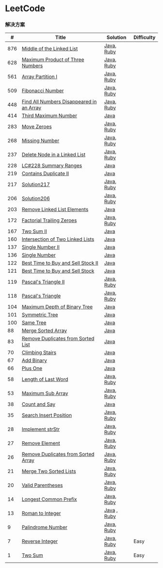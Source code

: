 LeetCode
========

### 解决方案

| # | Title | Solution| Difficulty|
|---| ----- | -------- | -------- |
|876|[Middle of the Linked List](https://leetcode-cn.com/problems/middle-of-the-linked-list/) | [Java](https://github.com/xiao2shiqi/leetcode/blob/master/java/Solution876.java), [Ruby](https://github.com/xiao2shiqi/leetcode/blob/master/ruby/solution876.rb) | 
|628|[Maximum Product of Three Numbers](https://leetcode-cn.com/problems/maximum-product-of-three-numbers/) | [Java](https://github.com/xiao2shiqi/leetcode/blob/master/java/Solution628.java), [Ruby](https://github.com/xiao2shiqi/leetcode/blob/master/ruby/solution628.rb) | 
|561|[Array Partition I](https://leetcode-cn.com/problems/array-partition-i/) | [Java](https://github.com/xiao2shiqi/leetcode/blob/master/java/Solution561.java), [Ruby](https://github.com/xiao2shiqi/leetcode/blob/master/ruby/561solution.rb) | 
|509|[Fibonacci Number](https://leetcode-cn.com/problems/fibonacci-number/) | [Java](https://github.com/xiao2shiqi/leetcode/blob/master/java/Solution509.java), [Ruby](https://github.com/xiao2shiqi/leetcode/blob/master/ruby/solution509.rb) | 
|448|[Find All Numbers Disappeared in an Array](https://leetcode-cn.com/problems/find-all-numbers-disappeared-in-an-array/) | [Java](https://github.com/xiao2shiqi/leetcode/blob/master/java/Solution448.java), [Ruby](https://github.com/xiao2shiqi/leetcode/blob/master/ruby/solution448.rb) | 
|414|[Third Maximum Number](https://leetcode-cn.com/problems/third-maximum-number/) | [Java](https://github.com/xiao2shiqi/leetcode/blob/master/java/Solution414.java)
|283|[Move Zeroes](https://leetcode-cn.com/problems/move-zeroes/) | [Java](https://github.com/xiao2shiqi/leetcode/blob/master/java/Solution283.java), [Ruby](https://github.com/xiao2shiqi/leetcode/blob/master/ruby/solution283.rb) | 
|268|[Missing Number](https://leetcode-cn.com/problems/missing-number/) | [Java](https://github.com/xiao2shiqi/leetcode/blob/master/java/Solution268.java), [Ruby](https://github.com/xiao2shiqi/leetcode/blob/master/ruby/solution268.rb) | 
|237|[Delete Node in a Linked List](https://leetcode-cn.com/problems/delete-node-in-a-linked-list/) | [Java](https://github.com/xiao2shiqi/leetcode/blob/master/java/Solution237.java), [Ruby](https://github.com/xiao2shiqi/leetcode/blob/master/ruby/solution237.rb) | 
|228|[LC#228 Summary Ranges](https://leetcode-cn.com/problems/summary-ranges/ ) | [Java](https://github.com/xiao2shiqi/leetcode/blob/master/java/Solution228.java)
|219|[Contains Duplicate II](https://leetcode-cn.com/problems/contains-duplicate-ii/) | [Java](https://github.com/xiao2shiqi/leetcode/blob/master/java/Solution219.java)
|217|[Solution217](https://leetcode-cn.com/problems/contains-duplicate/) | [Java](https://github.com/xiao2shiqi/leetcode/blob/master/java/Solution217.java), [Ruby](https://github.com/xiao2shiqi/leetcode/blob/master/ruby/solution217.rb) | 
|206|[Solution206](https://leetcode-cn.com/problems/reverse-linked-list/) | [Java](https://github.com/xiao2shiqi/leetcode/blob/master/java/Solution206.java), [Ruby](https://github.com/xiao2shiqi/leetcode/blob/master/ruby/solution206.rb)  | 
|203|[Remove Linked List Elements](https://leetcode-cn.com/problems/remove-linked-list-elements/) | [Java](https://github.com/xiao2shiqi/leetcode/blob/master/java/Solution203.java)
|172|[Factorial Trailing Zeroes](https://leetcode-cn.com/problems/factorial-trailing-zeroes/submissions/) | [Java](https://github.com/xiao2shiqi/leetcode/blob/master/java/Solution172.java), [Ruby](https://github.com/xiao2shiqi/leetcode/blob/master/ruby/solution172.rb) | 
|167|[Two Sum II](https://leetcode-cn.com/problems/two-sum-ii-input-array-is-sorted/)| [Java](https://github.com/xiao2shiqi/leetcode/blob/master/java/Solution167.java)
|160|[Intersection of Two Linked Lists](https://leetcode-cn.com/problems/intersection-of-two-linked-lists/)| [Java](https://github.com/xiao2shiqi/leetcode/blob/master/java/Solution160.java)
|137|[Single Number II](https://leetcode-cn.com/problems/single-number-ii/)| [Java](https://github.com/xiao2shiqi/leetcode/blob/master/src/main/java/algorithms/java/medium/Solution137.java)
|136|[Single Number](https://leetcode-cn.com/problems/single-number/)| [Java](https://github.com/xiao2shiqi/leetcode/blob/master/java/Solution136.java)
|122|[Best Time to Buy and Sell Stock II](https://leetcode-cn.com/problems/best-time-to-buy-and-sell-stock-ii/)| [Java](https://github.com/xiao2shiqi/leetcode/blob/master/java/Solution122.java)
|121|[Best Time to Buy and Sell Stock](https://leetcode-cn.com/problems/best-time-to-buy-and-sell-stock/)| [Java](https://github.com/xiao2shiqi/leetcode/blob/master/java/Solution121.java)
|119|[Pascal's Triangle II](https://leetcode-cn.com/problems/pascals-triangle-ii/) | [Java](https://github.com/xiao2shiqi/leetcode/blob/master/java/Solution119.java), [Ruby](https://github.com/xiao2shiqi/leetcode/blob/master/ruby/solution119.rb) | 
|118|[Pascal's Triangle](https://leetcode-cn.com/problems/pascals-triangle/submissions/)|[Java](https://github.com/xiao2shiqi/leetcode/blob/master/java/Solution118.java), [Ruby](https://github.com/xiao2shiqi/leetcode/blob/master/ruby/solution118.rb) | 
|104|[Maximum Depth of Binary Tree](https://leetcode-cn.com/problems/maximum-depth-of-binary-tree/)| [Java](https://github.com/xiao2shiqi/leetcode/blob/master/java/Solution104.java)
|101|[Symmetric Tree](https://leetcode-cn.com/problems/symmetric-tree/)| [Java](https://github.com/xiao2shiqi/leetcode/blob/master/java/Solution101.java)
|100|[Same Tree](https://leetcode-cn.com/problems/same-tree/)| [Java](https://github.com/xiao2shiqi/leetcode/blob/master/java/Solution100.java)
|88|[Merge Sorted Array](https://leetcode-cn.com/problems/merge-sorted-array/)| [Java](https://github.com/xiao2shiqi/leetcode/blob/master/java/Solution88.java)
|83|[Remove Duplicates from Sorted List](https://leetcode-cn.com/problems/remove-duplicates-from-sorted-list/)| [Java](https://github.com/xiao2shiqi/leetcode/blob/master/java/Solution83.java)
|70|[Climbing Stairs](https://leetcode-cn.com/problems/climbing-stairs/)| [Java](https://github.com/xiao2shiqi/leetcode/blob/master/java/Solution70.java)
|67|[Add Binary](https://leetcode-cn.com/problems/add-binary/)| [Java](https://github.com/xiao2shiqi/leetcode/blob/master/java/Solution67.java)
|66|[Plus One](https://leetcode-cn.com/problems/plus-one/)| [Java](https://github.com/xiao2shiqi/leetcode/blob/master/java/Solution66.java)
|58|[Length of Last Word](https://leetcode-cn.com/problems/length-of-last-word/)| [Java](https://github.com/xiao2shiqi/leetcode/blob/master/java/Solution58.java), [Ruby](https://github.com/xiao2shiqi/leetcode/blob/master/ruby/solution58.rb) | 
|53|[Maximum Sub Array](https://leetcode-cn.com/problems/maximum-subarray/)| [Java](https://github.com/xiao2shiqi/leetcode/blob/master/java/Solution53.java), [Ruby](https://github.com/xiao2shiqi/leetcode/blob/master/ruby/solution53.rb) | 
|38|[Count and Say](https://leetcode-cn.com/problems/count-and-say/)| [Java](https://github.com/xiao2shiqi/leetcode/blob/master/java/Solution38.java)
|35|[Search Insert Position](https://leetcode-cn.com/problems/search-insert-position/)| [Java](https://github.com/xiao2shiqi/leetcode/blob/master/java/Solution35.java), [Ruby](https://github.com/xiao2shiqi/leetcode/blob/master/ruby/solution35.rb) | 
|28|[Implement strStr](https://leetcode-cn.com/problems/implement-strstr/)| [Java](https://github.com/xiao2shiqi/leetcode/blob/master/java/Solution28.java), [Ruby](https://github.com/xiao2shiqi/leetcode/blob/master/ruby/solution28.rb) | 
|27|[Remove Element](https://leetcode-cn.com/problems/remove-element/)| [Java](https://github.com/xiao2shiqi/leetcode/blob/master/java/Solution27.java), [Ruby](https://github.com/xiao2shiqi/leetcode/blob/master/ruby/solution27.rb) | 
|26|[Remove Duplicates from Sorted Array](https://leetcode-cn.com/problems/remove-duplicates-from-sorted-array/)| [Java](https://github.com/xiao2shiqi/leetcode/blob/master/java/Solution26.java), [Ruby](https://github.com/xiao2shiqi/leetcode/blob/master/ruby/solution26.rb) | 
|21|[Merge Two Sorted Lists](https://leetcode-cn.com/problems/merge-two-sorted-lists/)| [Java](https://github.com/xiao2shiqi/leetcode/blob/master/java/Solution21.java), [Ruby](https://github.com/xiao2shiqi/leetcode/blob/master/ruby/solution21.rb) | 
|20|[Valid Parentheses](https://leetcode-cn.com/problems/valid-parentheses/)| [Java](https://github.com/xiao2shiqi/leetcode/blob/master/java/Solution20.java), [Ruby](https://github.com/xiao2shiqi/leetcode/blob/master/ruby/solution20.rb) | 
|14|[Longest Common Prefix](https://leetcode-cn.com/problems/longest-common-prefix/)| [Java](https://github.com/xiao2shiqi/leetcode/blob/master/java/Solution14.java), [Ruby](https://github.com/xiao2shiqi/leetcode/blob/master/ruby/solution14.rb) 
|13|[Roman to Integer](https://leetcode-cn.com/problems/roman-to-integer/)| [Java](https://github.com/xiao2shiqi/leetcode/blob/master/java/Solution13.java) , [Ruby](https://github.com/xiao2shiqi/leetcode/blob/master/ruby/solution13.rb)|
|9|[Palindrome Number](https://leetcode-cn.com/problems/palindrome-number/)| [Java](https://github.com/xiao2shiqi/leetcode/blob/master/java/Solution9.java), [Ruby](https://github.com/xiao2shiqi/leetcode/blob/master/ruby/solution9.rb) 
|7|[Reverse Integer](https://leetcode-cn.com/problems/reverse-integer/)| [Java](https://github.com/xiao2shiqi/leetcode/blob/master/Solution7.java), [Ruby](https://github.com/xiao2shiqi/leetcode/blob/master/ruby/solution7.rb) | Easy
|1|[Two Sum](https://leetcode-cn.com/problems/two-sum/)| [Java](https://github.com/xiao2shiqi/leetcode/blob/master/java/Solution1.java), [Ruby](https://github.com/xiao2shiqi/leetcode/blob/master/ruby/solution1.rb) | Easy
